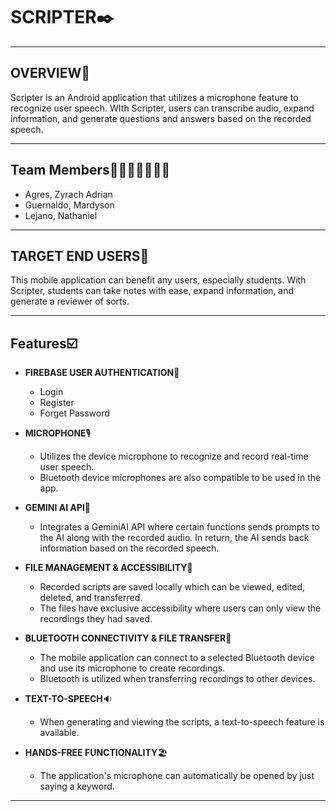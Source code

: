 # SCRIPTER✒️

---

## OVERVIEW🚩
Scripter is an Android application that utilizes a microphone feature to recognize user speech. WIth Scripter, users can transcribe audio, expand information, and generate questions and answers based on the recorded speech.

---

## Team Members👦🏼👨🏼🧑🏿‍🦱
- Agres, Zyrach Adrian
- Guernaldo, Mardyson
- Lejano, Nathaniel
  
---

## TARGET END USERS🎯
This mobile application can benefit any users, especially students. With Scripter, students can take notes with ease, expand information, and generate a reviewer of sorts.

---

## Features☑️

- **FIREBASE USER AUTHENTICATION**🔐
  - Login
  - Register
  - Forget Password
    
- **MICROPHONE**🎙️
  - Utilizes the device microphone to recognize and record real-time user speech.
  - Bluetooth device microphones are also compatible to be used in the app. 
  
- **GEMINI AI API**🤖
  - Integrates a GeminiAI API where certain functions sends prompts to the AI along with the recorded audio. In return, the AI sends back information based on the recorded speech.
  
- **FILE MANAGEMENT & ACCESSIBILITY**📁
  - Recorded scripts are saved locally which can be viewed, edited, deleted, and transferred.
  - The files have exclusive accessibility where users can only view the recordings they had saved.
  
- **BLUETOOTH CONNECTIVITY & FILE TRANSFER**🔵
  - The mobile application can connect to a selected Bluetooth device and use its microphone to create recordings.
  - Bluetooth is utilized when transferring recordings to other devices.
  
- **TEXT-TO-SPEECH**🔉
  - When generating and viewing the scripts, a text-to-speech feature is available.
  
- **HANDS-FREE FUNCTIONALITY**🏖️
  - The application's microphone can automatically be opened by just saying a keyword. 
  
---
